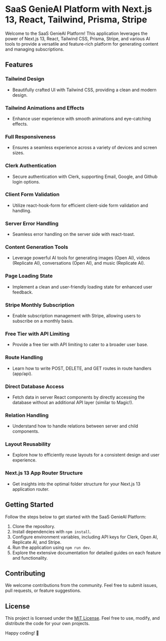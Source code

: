 # SaaS GenieAI Platform with Next.js 13, React, Tailwind, Prisma, Stripe

Welcome to the SaaS GenieAI Platform! This application leverages the power of Next.js 13, React, Tailwind CSS, Prisma, Stripe, and various AI tools to provide a versatile and feature-rich platform for generating content and managing subscriptions.

## Features

### Tailwind Design
- Beautifully crafted UI with Tailwind CSS, providing a clean and modern design.

### Tailwind Animations and Effects
- Enhance user experience with smooth animations and eye-catching effects.

### Full Responsiveness
- Ensures a seamless experience across a variety of devices and screen sizes.

### Clerk Authentication
- Secure authentication with Clerk, supporting Email, Google, and Github login options.

### Client Form Validation
- Utilize react-hook-form for efficient client-side form validation and handling.

### Server Error Handling
- Seamless error handling on the server side with react-toast.

### Content Generation Tools
- Leverage powerful AI tools for generating images (Open AI), videos (Replicate AI), conversations (Open AI), and music (Replicate AI).

### Page Loading State
- Implement a clean and user-friendly loading state for enhanced user feedback.

### Stripe Monthly Subscription
- Enable subscription management with Stripe, allowing users to subscribe on a monthly basis.

### Free Tier with API Limiting
- Provide a free tier with API limiting to cater to a broader user base.

### Route Handling
- Learn how to write POST, DELETE, and GET routes in route handlers (app/api).

### Direct Database Access
- Fetch data in server React components by directly accessing the database without an additional API layer (similar to Magic!).

### Relation Handling
- Understand how to handle relations between server and child components.

### Layout Reusability
- Explore how to efficiently reuse layouts for a consistent design and user experience.

### Next.js 13 App Router Structure
- Get insights into the optimal folder structure for your Next.js 13 application router.

## Getting Started

Follow the steps below to get started with the SaaS GenieAI Platform:

1. Clone the repository.
2. Install dependencies with `npm install`.
3. Configure environment variables, including API keys for Clerk, Open AI, Replicate AI, and Stripe.
4. Run the application using `npm run dev`.
5. Explore the extensive documentation for detailed guides on each feature and functionality.

## Contributing

We welcome contributions from the community. Feel free to submit issues, pull requests, or feature suggestions.

## License

This project is licensed under the [MIT License](LICENSE). Feel free to use, modify, and distribute the code for your own projects.

Happy coding! 🚀
